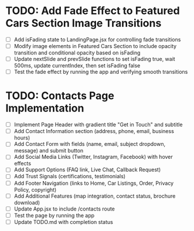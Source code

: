 # TODO: Add Fade Effect to Featured Cars Section Image Transitions

- [ ] Add isFading state to LandingPage.jsx for controlling fade transitions
- [ ] Modify image elements in Featured Cars Section to include opacity transition and conditional opacity based on isFading
- [ ] Update nextSlide and prevSlide functions to set isFading true, wait 500ms, update currentIndex, then set isFading false
- [ ] Test the fade effect by running the app and verifying smooth transitions

# TODO: Contacts Page Implementation

- [ ] Implement Page Header with gradient title "Get in Touch" and subtitle
- [ ] Add Contact Information section (address, phone, email, business hours)
- [ ] Add Contact Form with fields (name, email, subject dropdown, message) and submit button
- [ ] Add Social Media Links (Twitter, Instagram, Facebook) with hover effects
- [ ] Add Support Options (FAQ link, Live Chat, Callback Request)
- [ ] Add Trust Signals (certifications, testimonials)
- [ ] Add Footer Navigation (links to Home, Car Listings, Order, Privacy Policy, copyright)
- [ ] Add Additional Features (map integration, contact status, brochure download)
- [ ] Update App.jsx to include /contacts route
- [ ] Test the page by running the app
- [ ] Update TODO.md with completion status
